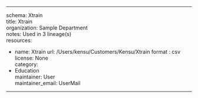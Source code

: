 


---  
schema: Xtrain  
title: Xtrain  
organization: Sample Department  
notes: Used in 3 lineage(s)  
resources:  
  - name: Xtrain 
    url: /Users/kensu/Customers/Kensu/Xtrain 
    format : csv  
license: None  
category:
  - Education  
maintainer: User  
maintainer_email: UserMail  
---